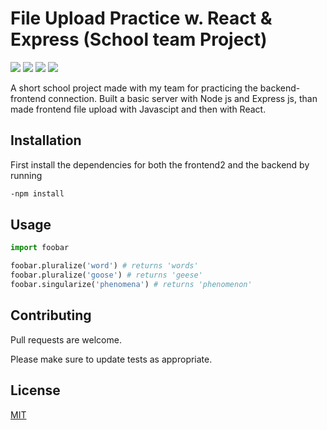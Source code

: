 # File Upload Practice w. React & Express (School team Project)

![](https://img.shields.io/badge/Javascript-ES6-yellow)
![](https://img.shields.io/badge/React-17.0.2-blue)
![](https://img.shields.io/badge/Node%20JS-14.16-brightgreen)
![](https://img.shields.io/badge/Express%20JS-5.0-lightgrey)

A short school project made with my team for practicing the backend-frontend connection. Built a basic server with Node js and Express js, than made frontend file upload with Javascipt and then with React.

## Installation

First install the dependencies for both the frontend2 and the backend by running

```bash
-npm install
```
## Usage

```python
import foobar

foobar.pluralize('word') # returns 'words'
foobar.pluralize('goose') # returns 'geese'
foobar.singularize('phenomena') # returns 'phenomenon'
```

## Contributing
Pull requests are welcome.

Please make sure to update tests as appropriate.

## License
[MIT](https://choosealicense.com/licenses/mit/)
